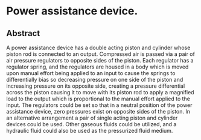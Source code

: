 # Power assistance device.

## Abstract
A power assistance device has a double acting piston and cylinder whose piston rod is connected to an output. Compressed air is passed via a pair of air pressure regulators to opposite sides of the piston. Each regulator has a regulator spring, and the regulators are housed in a body which is moved upon manual effort being applied to an input to cause the springs to differentially bias so decreasing pressure on one side of the piston and increasing pressure on its opposite side, creating a pressure differential across the piston causing it to move with its piston rod to apply a magnified load to the output which is proportional to the manual effort applied to the input. The regulators could be set so that in a neutral position of the power assistance device, zero pressures exist on opposite sides of the piston. In an alternative arrangement a pair of single acting piston and cylinder devices could be used. Other gaseous fluids could be utilized, and a hydraulic fluid could also be used as the pressurized fluid medium.